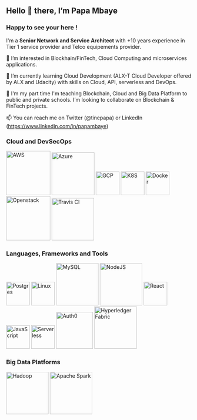 ## Hello 👋 there, I’m Papa Mbaye

### Happy to see your here !

I'm a **Senior Network and Service Architect** with +10 years experience in Tier 1 service provider and Telco equipements provider.

👀 I’m interested in Blockhain/FinTech, Cloud Computing and microservices applications.

🌱 I’m currently learning Cloud Development (ALX-T Cloud Developer offered by ALX and Udacity) with skills on Cloud, API, serverless and DevOps.

💞️ I'm my part time I'm teaching Blockchain, Cloud and Big Data Platform to public and private schools.
I’m looking to collaborate on Blockchain & FinTech projects.

📫 You can reach me on Twitter (@tinepapa) or LinkedIn (https://www.linkedin.com/in/papambaye)

### Cloud and DevSecOps
<img width="120" alt="AWS" src="https://user-images.githubusercontent.com/70669412/192141537-72b09426-a1c1-4313-8afe-7936a3177ffa.png">   <img width="116" alt="Azure" src="https://user-images.githubusercontent.com/70669412/192142555-2656d057-5189-4815-bb2f-ef148e9f10cf.png">   <img width="64" alt="GCP" src="https://user-images.githubusercontent.com/70669412/192142222-1bf66572-2a1d-4254-89e8-1abb84a7b671.png">    <img width="64" alt="K8S" src="https://user-images.githubusercontent.com/70669412/192141511-a25f0e12-a8ec-4b2d-bedc-b8dda733cb50.png">    <img width="64" alt="Docker" src="https://user-images.githubusercontent.com/70669412/192141667-634b1998-4295-427d-b9e5-6f6bbb50c361.png">   <img width="120" alt="Openstack" src="https://user-images.githubusercontent.com/70669412/192142438-253922f2-ce06-4769-a8b9-bce80c43fdfb.png">    <img width="115" alt="Travis CI" src="https://user-images.githubusercontent.com/70669412/192142136-8b5e5381-f305-43a3-bb75-36d128bb61f3.png">



### Languages, Frameworks and Tools
<img width="64" alt="Postgres" src="https://user-images.githubusercontent.com/70669412/192141835-1dfcf4cc-e483-4c9d-8707-8fd3fdc57387.png">   <img width="64" alt="Linux" src="https://user-images.githubusercontent.com/70669412/192141864-5a586603-97bd-43cf-b44d-7fc9cb03e03e.png">    <img width="115" alt="MySQL" src="https://user-images.githubusercontent.com/70669412/192141892-1535e561-f34e-4ad3-b132-af4b3db14587.png">    <img width="115" alt="NodeJS" src="https://user-images.githubusercontent.com/70669412/192141919-38efc2f4-f625-4f0f-aeed-9986472fd687.png">   <img width="64" alt="React" src="https://user-images.githubusercontent.com/70669412/192142044-695d5a74-4672-4526-8246-8cd216e74967.png">    <img width="64" alt="JavaScript" src="https://user-images.githubusercontent.com/70669412/192142085-42959a21-721b-4d47-a480-aeef3aef5b64.png">   <img width="64" alt="Serverless" src="https://user-images.githubusercontent.com/70669412/192142705-e5bf064c-d387-4994-83b9-ad8d7adb3e75.png">    <img width="100" alt="Auth0" src="https://user-images.githubusercontent.com/70669412/192142724-1b0ddbfa-f7f5-4ad7-aabf-5fc3a670e23b.png">    <img width="115" alt="Hyperledger Fabric" src="https://user-images.githubusercontent.com/70669412/192142874-cc08814b-6e63-4a05-be9d-7a6c57dbd9de.png">






### Big Data Platforms
<img width="115" alt="Hadoop" src="https://user-images.githubusercontent.com/70669412/192142352-5b5945de-d5ee-42c5-970d-78d9d251e337.png">   <img width="115" alt="Apache Spark" src="https://user-images.githubusercontent.com/70669412/192142381-131b5692-c60f-4acf-8a3b-bed39a665ad7.png">













<!---
tinepapa/tinepapa is a ✨ special ✨ repository because its `README.md` (this file) appears on your GitHub profile.
You can click the Preview link to take a look at your changes.
--->
